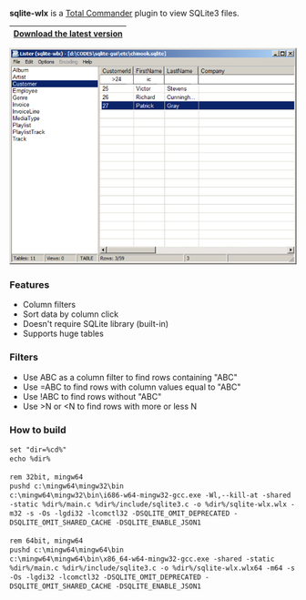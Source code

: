 **sqlite-wlx** is a [Total Commander](https://www.ghisler.com/) plugin to view SQLite3 files.

|[**Download the latest version**](https://github.com/little-brother/sqlite-wlx/releases/latest)|
|-------------------------------------------------------------------------------------------|

![View](sqlite-wlx.png)

### Features
* Column filters
* Sort data by column click
* Doesn't require SQLite library (built-in)
* Supports huge tables

### Filters
* Use ABC as a column filter to find rows containing "ABC"
* Use =ABC to find rows with column values equal to "ABC"
* Use !ABC to find rows without "ABC"
* Use >N or <N to find rows with more or less N

### How to build
```
set "dir=%cd%"
echo %dir%

rem 32bit, mingw64
pushd c:\mingw64\mingw32\bin
c:\mingw64\mingw32\bin\i686-w64-mingw32-gcc.exe -Wl,--kill-at -shared -static %dir%/main.c %dir%/include/sqlite3.c -o %dir%/sqlite-wlx.wlx -m32 -s -Os -lgdi32 -lcomctl32 -DSQLITE_OMIT_DEPRECATED -DSQLITE_OMIT_SHARED_CACHE -DSQLITE_ENABLE_JSON1

rem 64bit, mingw64
pushd c:\mingw64\mingw64\bin
c:\mingw64\mingw64\bin\x86_64-w64-mingw32-gcc.exe -shared -static %dir%/main.c %dir%/include/sqlite3.c -o %dir%/sqlite-wlx.wlx64 -m64 -s -Os -lgdi32 -lcomctl32 -DSQLITE_OMIT_DEPRECATED -DSQLITE_OMIT_SHARED_CACHE -DSQLITE_ENABLE_JSON1
```

